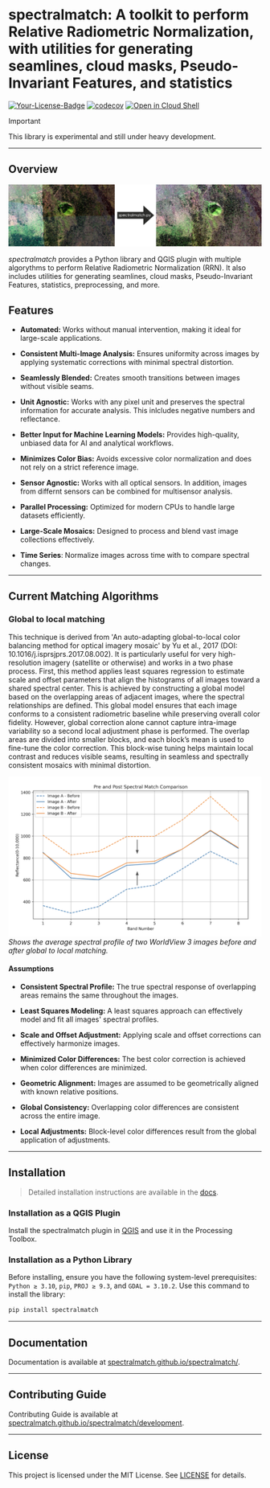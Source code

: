 # spectralmatch: A toolkit to perform Relative Radiometric Normalization, with utilities for generating seamlines, cloud masks, Pseudo-Invariant Features, and statistics

[![Your-License-Badge](https://img.shields.io/badge/License-MIT-green)](#)
[![codecov](https://codecov.io/gh/cankanoa/spatialmatch/graph/badge.svg?token=OKAM0BUUNS)](https://codecov.io/gh/cankanoa/spatialmatch)
[![Open in Cloud Shell](https://img.shields.io/badge/Launch-Google_Cloud_Shell-blue?logo=googlecloud)](https://ssh.cloud.google.com/cloudshell/editor?cloudshell_git_repo=https://github.com/spectralmatch/spectralmatch&cloudshell_working_dir=.)
> [!IMPORTANT]
> This library is experimental and still under heavy development.
 
 ---

## Overview

![Global and Local Matching](./images/spectralmatch.png)

*spectralmatch* provides a Python library and QGIS plugin with multiple algorythms to perform Relative Radiometric Normalization (RRN). It also includes utilities for generating seamlines, cloud masks, Pseudo-Invariant Features, statistics, preprocessing, and more.

## Features

- **Automated:** Works without manual intervention, making it ideal for large-scale applications.

- **Consistent Multi-Image Analysis:** Ensures uniformity across images by applying systematic corrections with minimal spectral distortion.

- **Seamlessly Blended:** Creates smooth transitions between images without visible seams.

- **Unit Agnostic:** Works with any pixel unit and preserves the spectral information for accurate analysis. This inlcludes negative numbers and reflectance.

- **Better Input for Machine Learning Models:** Provides high-quality, unbiased data for AI and analytical workflows.

- **Minimizes Color Bias:** Avoids excessive color normalization and does not rely on a strict reference image.

- **Sensor Agnostic:** Works with all optical sensors. In addition, images from differnt sensors can be combined for multisensor analysis.

- **Parallel Processing:** Optimized for modern CPUs to handle large datasets efficiently.

- **Large-Scale Mosaics:** Designed to process and blend vast image collections effectively.
- **Time Series**: Normalize images across time with to compare spectral changes.

---

## Current Matching Algorithms

### Global to local matching
This technique is derived from 'An auto-adapting global-to-local color balancing method for optical imagery mosaic' by Yu et al., 2017 (DOI: 10.1016/j.isprsjprs.2017.08.002). It is particularly useful for very high-resolution imagery (satellite or otherwise) and works in a two phase process.
First, this method applies least squares regression to estimate scale and offset parameters that align the histograms of all images toward a shared spectral center. This is achieved by constructing a global model based on the overlapping areas of adjacent images, where the spectral relationships are defined. This global model ensures that each image conforms to a consistent radiometric baseline while preserving overall color fidelity.
However, global correction alone cannot capture intra-image variability so a second local adjustment phase is performed. The overlap areas are divided into smaller blocks, and each block’s mean is used to fine-tune the color correction. This block-wise tuning helps maintain local contrast and reduces visible seams, resulting in seamless and spectrally consistent mosaics with minimal distortion.


![Histogram matching graph](./images/matching_histogram.png)
*Shows the average spectral profile of two WorldView 3 images before and after global to local matching.*

#### Assumptions

- **Consistent Spectral Profile:** The true spectral response of overlapping areas remains the same throughout the images.

- **Least Squares Modeling:** A least squares approach can effectively model and fit all images' spectral profiles.

- **Scale and Offset Adjustment:** Applying scale and offset corrections can effectively harmonize images.

- **Minimized Color Differences:** The best color correction is achieved when color differences are minimized.

- **Geometric Alignment:** Images are assumed to be geometrically aligned with known relative positions.

- **Global Consistency:** Overlapping color differences are consistent across the entire image.

- **Local Adjustments:** Block-level color differences result from the global application of adjustments.

---
## Installation
> Detailed installation instructions are available in the [docs](https://spectralmatch.github.io/spectralmatch/installation/).

### Installation as a QGIS Plugin
Install the spectralmatch plugin in [QGIS](https://qgis.org/download/) and use it in the Processing Toolbox.

### Installation as a Python Library

Before installing, ensure you have the following system-level prerequisites: `Python ≥ 3.10`, `pip`, `PROJ ≥ 9.3`, and `GDAL = 3.10.2`. Use this command to install the library:


```bash
pip install spectralmatch
```

---

## Documentation

Documentation is available at [spectralmatch.github.io/spectralmatch/](https://spectralmatch.github.io/spectralmatch/).

---
## Contributing Guide

Contributing Guide is available at [spectralmatch.github.io/spectralmatch/development](https://spectralmatch.github.io/spectralmatch/development/).

---

## License

This project is licensed under the MIT License. See [LICENSE](https://github.com/spectralmatch/spectralmatch/blob/main/LICENSE) for details.